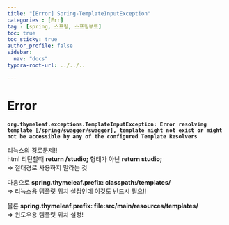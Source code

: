 ```yaml
---
title: "[Error] Spring-TemplateInputException"
categories : [Err]
tag : [spring, 스프링, 스프링부트]
toc: true
toc_sticky: true
author_profile: false
sidebar:
  nav: "docs"
typora-root-url: ../../..

---
```




# Error

**`org.thymeleaf.exceptions.TemplateInputException: Error resolving template [/spring/swagger/swagger], template might not exist or might not be accessible by any of the configured Template Resolvers`**

리눅스의 경로문제!!  
html 리턴할때 **return /studio;** 형태가 아닌 **return studio;**   
=> 절대경로 사용하지 말라는 것

다음으로 **spring.thymeleaf.prefix: classpath:/templates/**   
=> 리눅스용 템플릿 위치 설정인데 이것도 반드시 필요!!

물론 **spring.thymeleaf.prefix: file:src/main/resources/templates/**  
=> 윈도우용 템플릿 위치 설정!
